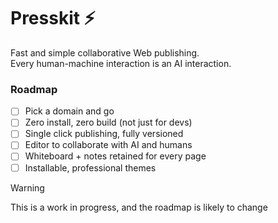 # Presskit ⚡️
Fast and simple collaborative Web publishing.  
Every human-machine interaction is an AI interaction.

### Roadmap
- [ ] Pick a domain and go
- [ ] Zero install, zero build (not just for devs)
- [ ] Single click publishing, fully versioned
- [ ] Editor to collaborate with AI and humans
- [ ] Whiteboard + notes retained for every page
- [ ] Installable, professional themes

> [!Warning]
> This is a work in progress, and the roadmap is likely to change
